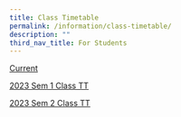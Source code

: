 ```yaml
---
title: Class Timetable
permalink: /information/class-timetable/
description: ""
third_nav_title: For Students
---
```

<u>Current
	
[2023 Sem 1 Class TT](/files/2023%20SEM%201%20CLASS%20TT%20(1).pdf)

[2023 Sem 2 Class TT](/files/sem%202%20timetable%20(class).pdf)</u>